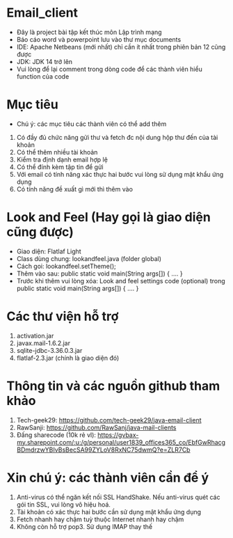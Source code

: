 # Email_client
- Đây là project bài tập kết thúc môn Lập trình mạng
- Báo cáo word và powerpoint lưu vào thư mục documents
- IDE: Apache Netbeans (mới nhất) chỉ cần ít nhất trong phiên bản 12 cũng được
- JDK: JDK 14 trở lên
- Vui lòng để lại comment trong dòng code để các thành viên hiểu function của code
# Mục tiêu
- Chú ý: các mục tiêu các thành viên có thể add thêm
1. Có đầy đủ chức năng gửi thư và fetch đc nội dung hộp thư đến của tài khoản
2. Có thể thêm nhiều tài khoản
3. Kiểm tra định dạnh email hợp lệ
4. Có thể đính kèm tập tin để gửi
5. Với email có tính năng xác thực hai bước vui lòng sử dụng mật khẩu ứng dụng
6. Có tính năng đề xuất gì mới thì thêm vào
# Look and Feel (Hay gọi là giao diện cũng được)
- Giao diện: Flatlaf Light
- Class dùng chung: lookandfeel.java (folder global)
- Cách goi: lookandfeel.setTheme();
- Thêm vào sau: public static void main(String args[]) { .... }
- Trước khi thêm vui lòng xóa: Look and feel settings code (optional) trong public static void main(String args[]) { .... }
# Các thư viện hỗ trợ
1. activation.jar
2. javax.mail-1.6.2.jar
3. sqlite-jdbc-3.36.0.3.jar
4. flatlaf-2.3.jar (chính là giao diện đó)
# Thông tin và các nguồn github tham khảo
1. Tech-geek29: https://github.com/tech-geek29/java-email-client
2. RawSanji: https://github.com/RawSanj/java-mail-clients
3. Đấng sharecode (10k rẻ vl): https://gvbax-my.sharepoint.com/:u:/g/personal/user1839_offices365_co/EbfGwRhacgBDmdrzwYBIvBsBecSA99ZYLoV8RxNC75dwmQ?e=ZLR7Cb
# Xin chú ý: các thành viên cần để ý
1. Anti-virus có thể ngăn kết nối SSL HandShake. Nếu anti-virus quét các gói tin SSL, vui lòng vô hiệu hoá.
2. Tài khoản có xác thực hai bước cần sử dụng mật khẩu ứng dụng
3. Fetch nhanh hay chậm tuỳ thuộc Internet nhanh hay chậm
4. Không còn hỗ trợ pop3. Sử dụng IMAP thay thế

